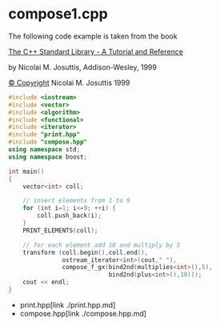 # compose1.cpp
The following code example is taken from the book

[The C++ Standard Library - A Tutorial and Reference](http://www.josuttis.com/libbook/)

by Nicolai M. Josuttis, Addison-Wesley, 1999

[© Copyright](http://www.josuttis.com/libbook/copyright.html) Nicolai M. Josuttis 1999

```cpp
#include <iostream>
#include <vector>
#include <algorithm>
#include <functional>
#include <iterator>
#include "print.hpp"
#include "compose.hpp"
using namespace std;
using namespace boost;

int main()
{
    vector<int> coll;

    // insert elements from 1 to 9
    for (int i=1; i<=9; ++i) {
        coll.push_back(i);
    }
    PRINT_ELEMENTS(coll);

    // for each element add 10 and multiply by 5
    transform (coll.begin(),coll.end(),
               ostream_iterator<int>(cout," "),
               compose_f_gx(bind2nd(multiplies<int>(),5),
                            bind2nd(plus<int>(),10)));
    cout << endl;
}
```
* print.hpp[link ./print.hpp.md]
* compose.hpp[link ./compose.hpp.md]

